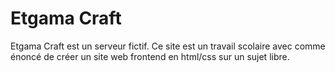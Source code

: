 # Etgama Craft
Etgama Craft est un serveur fictif.
Ce site est un travail scolaire avec comme énoncé de créer un site web frontend en html/css sur un sujet libre.
